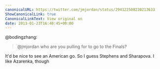 ```yaml
---
canonicalURL: https://twitter.com/jmjordan/status/294122508230213633
ShowCanonicalLink: true
CanonicalLinkText: View original on
date: 2013-01-23T16:40:45+00:00
---
```

@bodingzhang:

> @jmjordan who are you pulling for to go to the Finals?

It'd be nice to see an American go. So I guess Stephens and Sharapova. I like Azarenka, though